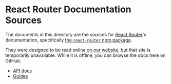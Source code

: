 # React Router Documentation Sources

The documents in this directory are the sources for [React
Router](https://reactrouter.com)'s documentation, specifically [the
`react-router` npm package](https://www.npmjs.com/package/react-router).

They were designed to be read online [on our
website](https://reacttraining.com/react-router/), but that site is temporarily
unavailable. While it is offline, you can browse the docs here on GitHub.

- [API docs](/packages/react-router/docs/api)
- [Guides](/packages/react-router/docs/guides)
